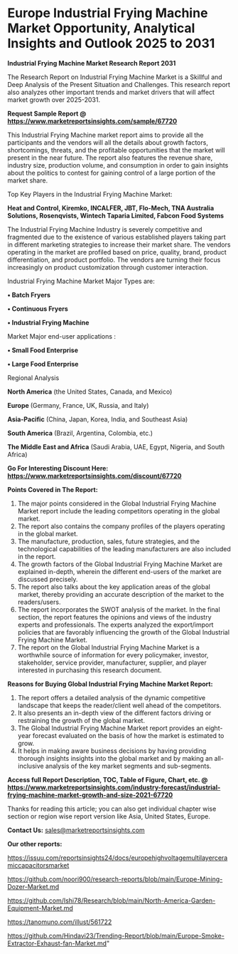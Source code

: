 # Europe Industrial Frying Machine Market Opportunity, Analytical Insights and Outlook 2025 to 2031

<strong>Industrial Frying Machine Market Research Report 2031</strong>

The Research Report on Industrial Frying Machine Market is a Skillful and Deep Analysis of the Present Situation and Challenges. This research report also analyzes other important trends and market drivers that will affect market growth over 2025-2031.

<strong>Request Sample Report @ <a href=https://www.marketreportsinsights.com/sample/67720>https://www.marketreportsinsights.com/sample/67720</a></strong>

This Industrial Frying Machine market report aims to provide all the participants and the vendors will all the details about growth factors, shortcomings, threats, and the profitable opportunities that the market will present in the near future. The report also features the revenue share, industry size, production volume, and consumption in order to gain insights about the politics to contest for gaining control of a large portion of the market share.

Top Key Players in the Industrial Frying Machine Market:

<strong>Heat and Control, Kiremko, INCALFER, JBT, Flo-Mech, TNA Australia Solutions, Rosenqvists, Wintech Taparia Limited, Fabcon Food Systems</strong>

The Industrial Frying Machine Industry is severely competitive and fragmented due to the existence of various established players taking part in different marketing strategies to increase their market share. The vendors operating in the market are profiled based on price, quality, brand, product differentiation, and product portfolio. The vendors are turning their focus increasingly on product customization through customer interaction.

Industrial Frying Machine Market Major Types are:

<strong>• Batch Fryers

• Continuous Fryers

• Industrial Frying Machine</strong>

Market Major end-user applications :

<strong>• Small Food Enterprise

• Large Food Enterprise</strong>

Regional Analysis

</u><strong><b>North America</b></strong> (the United States, Canada, and Mexico)

<strong><b>Europe </b></strong>(Germany, France, UK, Russia, and Italy)

<strong><b>Asia-Pacific</b></strong> (China, Japan, Korea, India, and Southeast Asia)

<strong><b>South America</b></strong> (Brazil, Argentina, Colombia, etc.)

<strong><b>The Middle East and Africa</b></strong> (Saudi Arabia, UAE, Egypt, Nigeria, and South Africa)

<strong>Go For Interesting Discount Here: <a href=https://www.marketreportsinsights.com/discount/67720>https://www.marketreportsinsights.com/discount/67720</a></strong>

<strong>Points Covered in The Report:</strong>
<ol>
  <li>The major points considered in the Global Industrial Frying Machine Market report include the leading competitors operating in the global market.</li>
  <li>The report also contains the company profiles of the players operating in the global market.</li>
  <li>The manufacture, production, sales, future strategies, and the technological capabilities of the leading manufacturers are also included in the report.</li>
  <li>The growth factors of the Global Industrial Frying Machine Market are explained in-depth, wherein the different end-users of the market are discussed precisely.</li>
  <li>The report also talks about the key application areas of the global market, thereby providing an accurate description of the market to the readers/users.</li>
  <li>The report incorporates the SWOT analysis of the market. In the final section, the report features the opinions and views of the industry experts and professionals. The experts analyzed the export/import policies that are favorably influencing the growth of the Global Industrial Frying Machine Market.</li>
  <li>The report on the Global Industrial Frying Machine Market is a worthwhile source of information for every policymaker, investor, stakeholder, service provider, manufacturer, supplier, and player interested in purchasing this research document.</li>
</ol>
<strong>Reasons for Buying Global Industrial Frying Machine Market Report:</strong>

<ol>
  <li>The report offers a detailed analysis of the dynamic competitive landscape that keeps the reader/client well ahead of the competitors.</li>
  <li>It also presents an in-depth view of the different factors driving or restraining the growth of the global market.</li>
  <li>The Global Industrial Frying Machine Market report provides an eight-year forecast evaluated on the basis of how the market is estimated to grow.</li>
  <li>It helps in making aware business decisions by having providing thorough insights insights into the global market and by making an all-inclusive analysis of the key market segments and sub-segments.</li>
</ol>
<strong>Access full Report Description, TOC, Table of Figure, Chart, etc. @ <a href=https://www.marketreportsinsights.com/industry-forecast/industrial-frying-machine-market-growth-and-size-2021-67720>https://www.marketreportsinsights.com/industry-forecast/industrial-frying-machine-market-growth-and-size-2021-67720</a></strong>


Thanks for reading this article; you can also get individual chapter wise section or region wise report version like Asia, United States, Europe.

<strong>Contact Us:</strong>
sales@marketreportsinsights.com

<strong>Our other reports:</strong>

<a href=https://issuu.com/reportsinsights24/docs/europehighvoltagemultilayerceramiccapacitorsmarket>https://issuu.com/reportsinsights24/docs/europehighvoltagemultilayerceramiccapacitorsmarket</a>

<a href=https://github.com/noori900/research-reports/blob/main/Europe-Mining-Dozer-Market.md>https://github.com/noori900/research-reports/blob/main/Europe-Mining-Dozer-Market.md</a>

<a href=https://github.com/Ishi78/Research/blob/main/North-America-Garden-Equipment-Market.md>https://github.com/Ishi78/Research/blob/main/North-America-Garden-Equipment-Market.md</a>

<a href=https://tanomuno.com/illust/561722>https://tanomuno.com/illust/561722</a>

<a href=https://github.com/Hindavi23/Trending-Report/blob/main/Europe-Smoke-Extractor-Exhaust-fan-Market.md>https://github.com/Hindavi23/Trending-Report/blob/main/Europe-Smoke-Extractor-Exhaust-fan-Market.md</a>"

